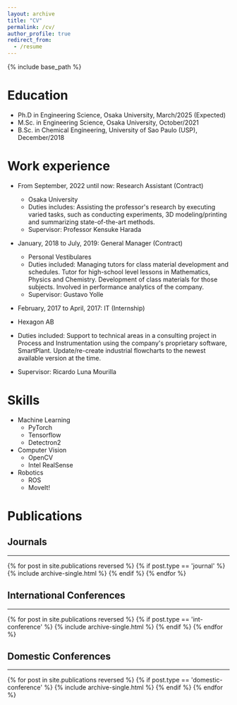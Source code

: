 ```yaml
---
layout: archive
title: "CV"
permalink: /cv/
author_profile: true
redirect_from:
  - /resume
---
```


{% include base_path %}

Education
======
* Ph.D in Engineering Science, Osaka University, March/2025 (Expected)
* M.Sc. in Engineering Science, Osaka University, October/2021
* B.Sc. in Chemical Engineering, University of Sao Paulo (USP), December/2018

Work experience
======
* From September, 2022 until now: Research Assistant (Contract)
  * Osaka University
  * Duties includes: Assisting the professor's research by executing varied tasks, such as conducting experiments, 3D modeling/printing and summarizing state-of-the-art methods.
  * Supervisor: Professor Kensuke Harada

* January, 2018 to July, 2019: General Manager (Contract)
  * Personal Vestibulares
  * Duties included: Managing tutors for class material development and schedules. Tutor for high-school level lessons in Mathematics, Physics and Chemistry. Development of class materials for those subjects. Involved in performance analytics of the company.
  * Supervisor: Gustavo Yolle

*  February, 2017 to April, 2017: IT (Internship)
  * Hexagon AB
  * Duties included: Support to technical areas in a consulting project in Process and Instrumentation using the company's proprietary software, SmartPlant. Update/re-create industrial flowcharts to the newest available version at the time.
  * Supervisor: Ricardo Luna Mourilla
  
Skills
======
* Machine Learning
  * PyTorch
  * Tensorflow
  * Detectron2
* Computer Vision
  * OpenCV
  * Intel RealSense
* Robotics
  * ROS
  * MoveIt!

Publications
======
  ## Journals
---
{% for post in site.publications reversed %}
  {% if post.type == 'journal' %}
    {% include archive-single.html %}
  {% endif %}
{% endfor %}

## International Conferences
---
{% for post in site.publications reversed %}
  {% if post.type == 'int-conference' %}
    {% include archive-single.html %}
  {% endif %}
{% endfor %}

## Domestic Conferences
---
{% for post in site.publications reversed %}
  {% if post.type == 'domestic-conference' %}
    {% include archive-single.html %}
  {% endif %}
{% endfor %}
  
